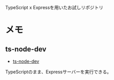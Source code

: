 TypeScript x Expressを用いたお試しリポジトリ

# メモ

## ts-node-dev

- [ts-node-dev](https://github.com/whitecolor/ts-node-dev)

TypeScriptのまま、Expressサーバーを実行できる。

